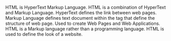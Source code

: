 HTML is HyperText Markup Language.
HTML is a combination of HyperText and Markup Language.
HyperText defines the link between web pages.
Markup Language defines text document within the tag that define the structure of web page.
Used to create Web Pages and Web Applications.
HTML is a Markup language rather than a programming language.
HTML is used to define the look of a website.
